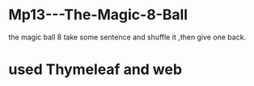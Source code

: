 # Mp13---The-Magic-8-Ball

the magic ball 8 take some sentence and shuffle it ,then give one back.

# used Thymeleaf and web 